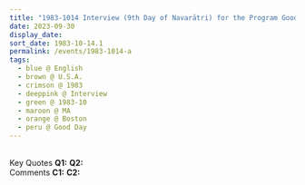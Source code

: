 ```yaml
---
title: "1983-1014 Interview (9th Day of Navarātri) for the Program Good Day! of WCVB-TV, Boston, MA, U.S.A."
date: 2023-09-30
display_date: 
sort_date: 1983-10-14.1
permalink: /events/1983-1014-a
tags:
  - blue @ English
  - brown @ U.S.A.
  - crimson @ 1983
  - deeppink @ Interview
  - green @ 1983-10
  - maroon @ MA
  - orange @ Boston
  - peru @ Good Day 
---
```


<br>

<wave-list>
  <list-title color="DarkSeaGreen" width="55">Key Quotes</list-title>
  <list-item color="BlanchedAlmond" width="280"><b>Q1:</b> <i></i></list-item>
  <list-item color="Lavender" width="280"><b>Q2:</b> <i></i></list-item>
</wave-list>

<br>

<wave-list>
  <list-title color="DarkSeaGreen" width="55">Comments</list-title>
  <list-item color="BlanchedAlmond" width="280"><b>C1:</b> <i></i></list-item>
  <list-item color="Lavender" width="280"><b>C2:</b> <i></i></list-item>
</wave-list>